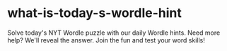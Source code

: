 # what-is-today-s-wordle-hint
Solve today's NYT Wordle puzzle with our daily Wordle hints. Need more help? We'll reveal the answer. Join the fun and test your word skills!
